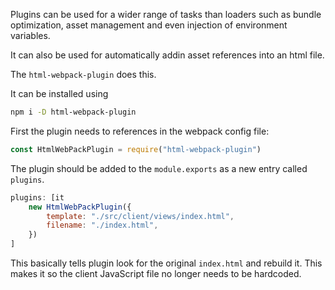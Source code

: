 Plugins can be used for a wider range of tasks than loaders such as bundle optimization, asset management and even injection of environment variables.

It can also be used for automatically addin asset references into an html file.

The `html-webpack-plugin` does this.


It can be installed using

```bash
npm i -D html-webpack-plugin
```

First the plugin needs to references in the webpack config file:

```js
const HtmlWebPackPlugin = require("html-webpack-plugin")
```


The plugin should be added to the `module.exports` as a new entry called `plugins`.

```js
plugins: [it 
    new HtmlWebPackPlugin({
        template: "./src/client/views/index.html",
        filename: "./index.html",
    })
]
```
This basically tells plugin look for the original `index.html` and rebuild it. This makes it so the client JavaScript file no longer needs to be hardcoded.